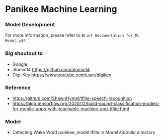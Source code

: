 # Panikee Machine Learning 
### Model Development
For more information, please refer to `Brief Documentation for ML Model.pdf`.

### Big shoutout to
- Google 
- atomic14 https://github.com/atomic14
- Digi-Key https://www.youtube.com/user/digikey

### Reference
- https://github.com/ShawnHymel/tflite-speech-recognition
- https://blog.tensorflow.org/2020/12/build-sound-classification-models-for-mobile-apps-with-teachable-machine-and-tflite.html

### Model
- Detecting Wake Word
  panikee_model.tflite in ModelV3/build directory
